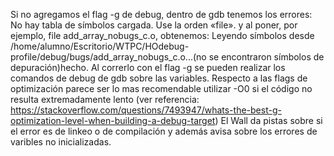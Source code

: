 Si no agregamos el flag -g de debug, dentro de gdb tenemos los errores:
No hay tabla de símbolos cargada. Use la orden «file».
y al poner, por ejemplo, file add_array_nobugs_c.o, obtenemos:
Leyendo símbolos desde /home/alumno/Escritorio/WTPC/HOdebug-profile/debug/bugs/add_array_nobugs_c.o...(no se encontraron símbolos de depuración)hecho.
Al correrlo con el flag -g se pueden realizar los comandos de debug de gdb sobre las variables.
Respecto a las flags de optimización parece ser lo mas recomendable utilizar -O0 si el código no resulta extremadamente lento (ver referencia: https://stackoverflow.com/questions/7493947/whats-the-best-g-optimization-level-when-building-a-debug-target)
El Wall da pistas sobre si el error es de linkeo o de compilación y además avisa sobre los errores de varibles no inicializadas.